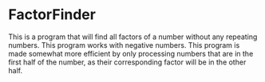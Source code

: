 # FactorFinder
This is a program that will find all factors of a number without any repeating numbers. 
This program works with negative numbers. 
This program is made somewhat more efficient by only processing numbers that are in the first half of the number, as their corresponding factor will be in the other half. 
